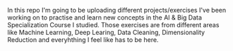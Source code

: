 In this repo I'm going to be uploading different projects/exercises I've been working on to practise and learn new concepts in the AI & Big Data Specialization Course I studied. 
Those exercises are from different areas like Machine Learning, Deep Learing, Data Cleaning, Dimensionality Reduction and everyhthing I feel like has to be here.
